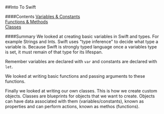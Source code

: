 ##Into To Swift

####Contents
[Variables & Constants](https://github.com/KyleGoslan/App-Workshops/blob/master/01%20-%20Intro%20%26%20Objects/Variables-And-Constants.md)  
[Functions & Methods](https://github.com/KyleGoslan/App-Workshops/blob/master/01%20-%20Intro%20%26%20Objects/Functions-And-Methods.md)  
[Classes](https://github.com/KyleGoslan/App-Workshops/blob/master/01%20-%20Intro%20%26%20Objects/Classes.md)  

####Summary
We looked at creating basic variables in Swift and types. For example Strings and Ints. Swift uses "type inference" to decide what type a variable is. Because Swift is strongly typed language once a variables type is set, it must remain of that type for its lifespan. 

Remember variables are declared with `var` and constants are declared with `let`. 

We looked at writing basic functions and passing arguments to these functions. 

Finally we looked at writing our own classes. This is how we create custom objects. Classes are blueprints for objects that we want to create. Objects can have data associated with them (variables/constants), known as properties and can perform actions, known as methos (functions).
